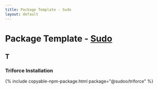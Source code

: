```yaml
---
title: Package Template - Sudo
layout: default
---
```


# Package Template - [Sudo](../)

## T

### Triforce Installation

{% include copyable-npm-package.html
    package="@sudoo/triforce"
%}
